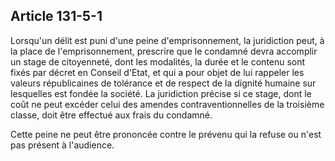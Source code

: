 Article 131-5-1
----
Lorsqu'un délit est puni d'une peine d'emprisonnement, la juridiction peut, à la
place de l'emprisonnement, prescrire que le condamné devra accomplir un stage de
citoyenneté, dont les modalités, la durée et le contenu sont fixés par décret en
Conseil d'Etat, et qui a pour objet de lui rappeler les valeurs républicaines de
tolérance et de respect de la dignité humaine sur lesquelles est fondée la
société. La juridiction précise si ce stage, dont le coût ne peut excéder celui
des amendes contraventionnelles de la troisième classe, doit être effectué aux
frais du condamné.

Cette peine ne peut être prononcée contre le prévenu qui la refuse ou n'est pas
présent à l'audience.
